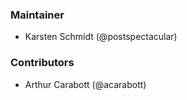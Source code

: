 ### Maintainer

- Karsten Schmidt (@postspectacular)

### Contributors

- Arthur Carabott (@acarabott)
